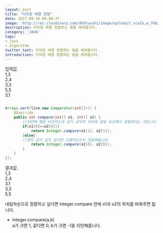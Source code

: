 ```yaml
---
layout: post
title: "이차원 배열 정렬"
date: 2017-09-30 09:08:37
image: 'http://res.cloudinary.com/dk8luxah1/image/upload/c_scale,w_760/v1502208952/algorithm.jpg'
description: 이차원 배열 정렬하는 법을 배워봅시다.
category: 'JAVA'
tags:
- java
- algorithm
twitter_text: 이차원 배열 정렬하는 법을 배워봅시다.
introduction: 이차원 배열 정렬하는 법을 배워봅시다.
---
```


입력값.<br />1,3<br />2,4<br />3,3<br />5,5<br />3,1



```java

Arrays.sort(line,new Comparator<int[]>() {
 	@Override
	public int compare(int[] o1, int[] o2) {
    	//첫번째 열을 비교하는데 값이 같아면 두번째 열을 비교해서 정렬하라는 것입니다.
		if(o1[0]==o2[0]){
			return Integer.compare(o1[1], o2[1]);
		}else{
        //열의 값이 같지 않다면 오름차순으로 정렬해줍니다.
			return Integer.compare(o1[0], o2[0]);
		}
	}
});


```

결과값.<br />1,3<br />2,4<br />3,1<br />3,3<br />5,5<br />

내림차순으로 정렬하고 싶다면 Integer.compare 안에 o1과 o2의 위치를 바꿔주면 됩니다.

* Integer.compare(a,b)
<br/>a가 크면 1, 같다면 0, b가 크면 -1을 리턴해줍니다.























